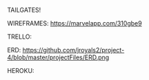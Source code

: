 TAILGATES!

WIREFRAMES:  https://marvelapp.com/310gbe9

TRELLO:

ERD: https://github.com/jroyals2/project-4/blob/master/projectFiles/ERD.png

HEROKU: